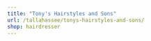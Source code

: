 ```yaml
---
title: "Tony's Hairstyles and Sons"
url: /tallahassee/tonys-hairstyles-and-sons/
shop: hairdresser
---
```

